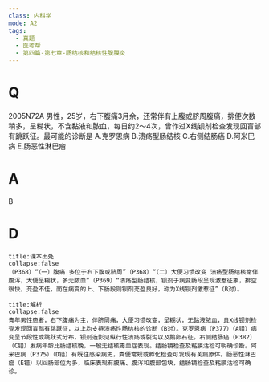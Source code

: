 ```yaml
---
class: 内科学
mode: A2
tags:
  - 真题
  - 医考帮
  - 第四篇-第七章-肠结核和结核性腹膜炎
---
```


# Q
2005N72A 男性，25岁，右下腹痛3月余，还常伴有上腹或脐周腹痛，排便次数稍多，呈糊状，不含黏液和脓血，每日约2～4次，曾作过X线钡剂检查发现回盲部有跳跃征。最可能的诊断是
A.克罗恩病
B.溃疡型肠结核
C.右侧结肠癌
D.阿米巴病
E.肠恶性淋巴瘤

# A
B
# D
```ad-note
title:课本出处
collapse:false
（P368）“（一）腹痛 多位于右下腹或脐周”（P368）“（二）大便习惯改变 溃疡型肠结核常伴腹泻，大便呈糊状，多无脓血”（P369）“溃疡型肠结核，钡剂于病变肠段呈现激惹征象，排空很快，充盈不佳，而在病变的上、下肠段则钡剂充盈良好，称为X线钡剂激惹征”（B对）。
```

```ad-summary
title:解析
collapse:false
青年男性患者，右下腹痛为主，伴脐周痛，大便习惯改变，呈糊状，无黏液脓血，且X线钡剂检查发现回盲部有跳跃征，以上均支持溃疡性肠结核的诊断（B对）。克罗恩病（P377）（A错）病变呈节段性或跳跃式分布，钡剂造影见纵行性溃疡或裂沟以及鹅卵石征。右侧结肠癌（P382）（C错）发病年龄比肠结核晚，一般无结核毒血症表现。结肠镜检查及粘膜活检可明确诊断。阿米巴病（P375）（D错）有既往感染病史，粪便常规或孵化检查可发现有关病原体。肠恶性淋巴瘤（E错）以回肠部位为多，临床表现有腹痛、腹泻和腹部包块，结肠镜检查及粘膜活检可确诊。
```

